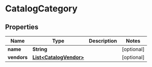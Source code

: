 
# CatalogCategory

## Properties
Name | Type | Description | Notes
------------ | ------------- | ------------- | -------------
**name** | **String** |  |  [optional]
**vendors** | [**List&lt;CatalogVendor&gt;**](CatalogVendor.md) |  |  [optional]



